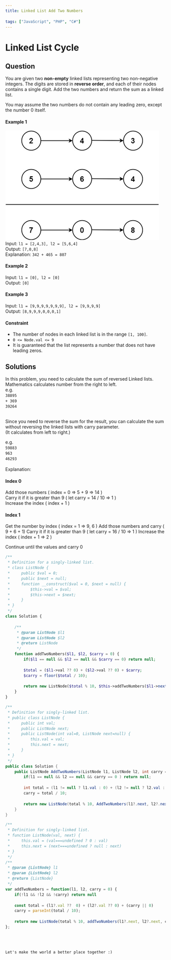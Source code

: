 ```yaml
---
title: Linked List Add Two Numbers

tags: ["JavaScript", "PHP", "C#"]
---
```


# Linked List Cycle


## Question
You are given two **non-empty** linked lists representing two non-negative integers. The digits are stored in **reverse order**, and each of their nodes contains a single digit. Add the two numbers and return the sum as a linked list.

You may assume the two numbers do not contain any leading zero, except the number 0 itself.

#### Example 1
![An image](./addtwonumber.jpg) <br>
Input: `l1 = [2,4,3], l2 = [5,6,4]` <br>
Output: `[7,0,8]` <br>
Explanation: `342 + 465 = 807`

#### Example 2

Input: `l1 = [0], l2 = [0]` <br>
Output: `[0]` <br>

#### Example 3

Input: `l1 = [9,9,9,9,9,9,9], l2 = [9,9,9,9]` <br>
Output: `[8,9,9,9,0,0,0,1]` <br>

#### Constraint
- The number of nodes in each linked list is in the range `[1, 100]`.
- `0 <= Node.val <= 9`
- It is guaranteed that the list represents a number that does not have leading zeros.


## Solutions
In this problem, you need to calculate the sum of reversed Linked lists. <br>
Mathematics calculates number from the right to left. <br>
e.g.<br> 
`38895`<br>
`+ 369`<br>
`39264`<br><br>

Since you need to reverse the sum for the result, you can calculate the sum without reversing the linked lists with carry parameter.<br>
(It calculates from left to right.)

e.g.<br> 
`59883`<br>
`963`<br>
`46293`<br><br>
Explanation: <br>
#### Index 0
Add those numbers ( index = 0 => 5 + 9 => 14 )<br>
Carry it if it is greater than 9 ( let carry = 14 / 10 => 1 )<br>
Increase the index ( index + 1 )<br>

#### Index 1
Get the number by index ( index = 1 => 9, 6 )
Add those numbers and carry ( 9 + 6 + 1)
Carry it if it is greater than 9 ( let carry = 16 / 10 => 1 )
Increase the index ( index + 1 => 2 )
 
Continue until the values and carry 0



<code-group>
<code-block title="PHP">

```PHP
/**
 * Definition for a singly-linked list.
 * class ListNode {
 *     public $val = 0;
 *     public $next = null;
 *     function __construct($val = 0, $next = null) {
 *         $this->val = $val;
 *         $this->next = $next;
 *     }
 * }
 */
class Solution {

    /**
     * @param ListNode $l1
     * @param ListNode $l2
     * @return ListNode
     */
    function addTwoNumbers($l1, $l2, $carry = 0) {
        if($l1 == null && $l2 == null && $carry == 0) return null;  

        $total = ($l1->val ?? 0) + ($l2->val ?? 0) + $carry;
        $carry = floor($total / 10);

        return new ListNode($total % 10, $this->addTwoNumbers($l1->next, $l2->next, $carry));
    }
}
```
</code-block>

<code-block title="C#">

```csharp
/**
 * Definition for singly-linked list.
 * public class ListNode {
 *     public int val;
 *     public ListNode next;
 *     public ListNode(int val=0, ListNode next=null) {
 *         this.val = val;
 *         this.next = next;
 *     }
 * }
 */
public class Solution {
    public ListNode AddTwoNumbers(ListNode l1, ListNode l2, int carry = 0) {
        if(l1 == null && l2 == null && carry == 0 ) return null;

        int total = (l1 != null ? l1.val : 0) + (l2 != null ? l2.val : 0) + carry;
        carry = total / 10;

        return new ListNode(total % 10, AddTwoNumbers(l1?.next, l2?.next, carry));
    }
}
```
</code-block>

<code-block title="JavaScript">

```js
/**
 * Definition for singly-linked list.
 * function ListNode(val, next) {
 *     this.val = (val===undefined ? 0 : val)
 *     this.next = (next===undefined ? null : next)
 * }
 */
/**
 * @param {ListNode} l1
 * @param {ListNode} l2
 * @return {ListNode}
 */
var addTwoNumbers = function(l1, l2, carry = 0) {
    if(!l1 && !l2 && !carry) return null

    const total = (l1?.val ??  0) + (l2?.val ?? 0) + (carry || 0)
    carry = parseInt(total / 10);

    return new ListNode(total % 10, addTwoNumbers(l1?.next, l2?.next, carry))
};
```

</code-block>
</code-group>


<br>
<br>
<TagLinks />

```
Let's make the world a better place together :)
```

